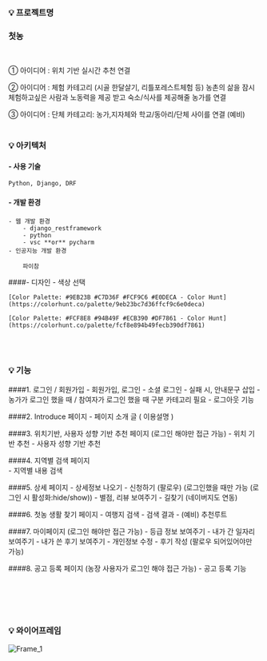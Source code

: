 ### 💡 프로젝트명
### 첫농 
<br>

① 아이디어  : 위치 기반 실시간 추천 연결 

② 아이디어  : 체험 카테고리 (시골 한달살기, 리틀포레스트체험 등)
농촌의 삶을 잠시 체험하고싶은 사람과 노동력을 제공 받고 숙소/식사를 제공해줄 농가를 연결 

③ 아이디어  : 단체 카테고리: 농가,지자체와 학교/동아리/단체 사이를 연결 (예비)
<br><br>
### 💡 아키텍처
#### - 사용 기술
    
    Python, Django, DRF
    
#### - 개발 환경
    - 웹 개발 환경
        - django_restframework
        - python
        - vsc **or** pycharm
    - 인공지능 개발 환경
        
        파이참
        
####- 디자인
    - 색상 선택
    
    [Color Palette: #9EB23B #C7D36F #FCF9C6 #E0DECA - Color Hunt](https://colorhunt.co/palette/9eb23bc7d36ffcf9c6e0deca)
    
    [Color Palette: #FCF8E8 #94B49F #ECB390 #DF7861 - Color Hunt](https://colorhunt.co/palette/fcf8e894b49fecb390df7861)
    
<br><br>

### 💡 기능


####1. 로그인 / 회원가입 
    - 회원가입, 로그인
        - 소셜 로그인
        - 실패 시, 안내문구 삽입
        - 농가가 로그인 했을 때 / 참여자가 로그인 했을 때 구분 카테고리 필요
    - 로그아웃 기능
    
####2. Introduce 페이지
    - 페이지 소개 글 ( 이용설명 )
    
####3. 위치기반, 사용자 성향 기반 추천 페이지  (로그인 해야만 접근 가능)
    - 위치 기반 추천
    - 사용자 성향 기반 추천

####4. 지역별 검색 페이지  
    - 지역별 내용 검색

####5. 상세 페이지
    - 상세정보 나오기
    - 신청하기 (팔로우) (로그인했을 때만 가능 (로그인 시 활성화:hide/show))
    - 별점, 리뷰 보여주기
    - 길찾기 (네이버지도 연동)
    
####6. 첫농 생활 찾기 페이지
    - 여행지 검색
    - 검색 결과
    - (예비) 추천루트
    
####7. 마이페이지 (로그인 해야만 접근 가능)
    - 등급 정보 보여주기
    - 내가 간 일자리 보여주기
    - 내가 쓴 후기  보여주기
    - 개인정보 수정
    - 후기 작성 (팔로우 되어있어야만 가능)
    
####8. 공고 등록 페이지 (농장 사용자가 로그인 해야 접근 가능)
    - 공고 등록 기능
    
<br><br>
---


### 💡 와이어프레임
![Frame_1](https://user-images.githubusercontent.com/104473472/178113322-0c5da88b-c4f3-4bbf-b1cf-c48ed17eb59d.png)


